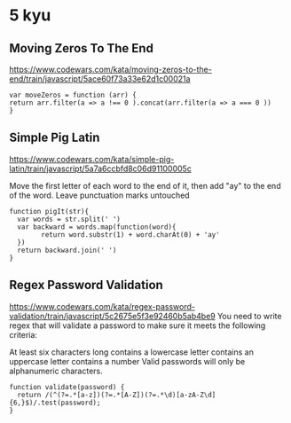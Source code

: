 5 kyu
==========

## Moving Zeros To The End

https://www.codewars.com/kata/moving-zeros-to-the-end/train/javascript/5ace60f73a33e62d1c00021a

```JS
var moveZeros = function (arr) {
return arr.filter(a => a !== 0 ).concat(arr.filter(a => a === 0 ))
}
```

## Simple Pig Latin

https://www.codewars.com/kata/simple-pig-latin/train/javascript/5a7a6ccbfd8c06d91100005c

Move the first letter of each word to the end of it, then add "ay" to the end of the word. Leave punctuation marks untouched

```JS
function pigIt(str){
  var words = str.split(' ')
  var backward = words.map(function(word){
        return word.substr(1) + word.charAt(0) + 'ay'
  })
  return backward.join(' ')
}

```

## Regex Password Validation
https://www.codewars.com/kata/regex-password-validation/train/javascript/5c2675e5f3e92460b5ab4be9
You need to write regex that will validate a password to make sure it meets the following criteria:

At least six characters long
contains a lowercase letter
contains an uppercase letter
contains a number
Valid passwords will only be alphanumeric characters.

```JS 
function validate(password) {
  return /(^(?=.*[a-z])(?=.*[A-Z])(?=.*\d)[a-zA-Z\d]{6,}$)/.test(password);
}
```



